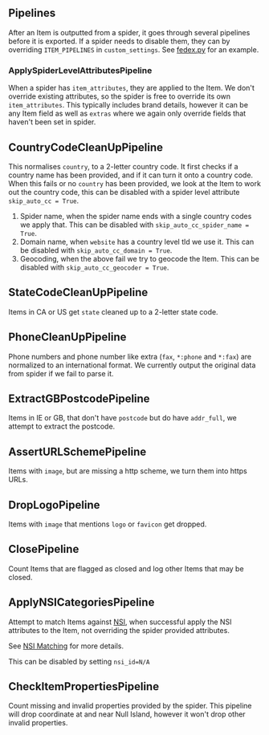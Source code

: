 ## Pipelines

After an Item is outputted from a spider, it goes through several pipelines before it is exported.
If a spider needs to disable them, they can by overriding `ITEM_PIPELINES` in `custom_settings`.
See [fedex.py](../locations/spiders/fedex.py) for an example.

### ApplySpiderLevelAttributesPipeline

When a spider has `item_attributes`, they are applied to the Item.
We don't override existing attributes, so the spider is free to override its own `item_attributes`.
This typically includes brand details, however it can be any Item field as well as `extras` where we again only override fields that haven't been set in spider.

## CountryCodeCleanUpPipeline

This normalises `country`, to a 2-letter country code.
It first checks if a country name has been provided, and if it can turn it onto a country code.
When this fails or no `country` has been provided, we look at the Item to work out the country code, this can be disabled with a spider level attribute `skip_auto_cc = True`.

1. Spider name, when the spider name ends with a single country codes we apply that.
This can be disabled with `skip_auto_cc_spider_name = True`.
2. Domain name, when `website` has a country level tld we use it.
This can be disabled with `skip_auto_cc_domain = True`.
3. Geocoding, when the above fail we try to geocode the Item.
This can be disabled with `skip_auto_cc_geocoder = True`.

## StateCodeCleanUpPipeline

Items in CA or US get `state` cleaned up to a 2-letter state code.

## PhoneCleanUpPipeline

Phone numbers and phone number like extra (`fax`, `*:phone` and `*:fax`) are normalized to an international format.
We currently output the original data from spider if we fail to parse it.

## ExtractGBPostcodePipeline

Items in IE or GB, that don't have `postcode` but do have `addr_full`, we attempt to extract the postcode.

## AssertURLSchemePipeline

Items with `image`, but are missing a http scheme, we turn them into https URLs.

## DropLogoPipeline

Items with `image` that mentions `logo` or `favicon` get dropped.

## ClosePipeline

Count Items that are flagged as closed and log other Items that may be closed.

## ApplyNSICategoriesPipeline

Attempt to match Items against [NSI](https://nsi.guide/), when successful apply the NSI attributes to the Item, not overriding the spider provided attributes.

See [NSI Matching](NSI_MATCHING.md) for more details.

This can be disabled by setting `nsi_id=N/A`

## CheckItemPropertiesPipeline

Count missing and invalid properties provided by the spider.
This pipeline will drop coordinate at and near Null Island, however it won't drop other invalid properties.
